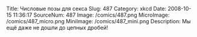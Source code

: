 Title: Числовые позы для секса 
Slug: 487 
Category: xkcd 
Date: 2008-10-15 11:36:17 
SourceNum: 487 
Image: /comics/487.png 
MicroImage: /comics/487_micro.png 
MiniImage: /comics/487_mini.png 
Description: Мы ещё даже не дошли до цепных дробей! 

